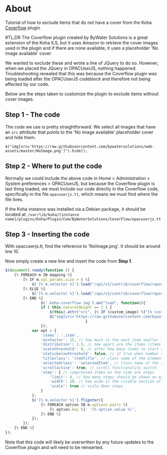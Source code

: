 # About
Tutorial of how to exclude items that do not have a cover from the Koha [Coverflow](https://github.com/bywatersolutions/koha-plugin-coverflow) plugin

#TL;DR
The Coverflow plugin created by ByWater Solutions is a great extension of the Koha ILS, but it uses Amazon to retrieve the cover images used in the plugin and if there are none available, it uses a placeholder 'No image available' cover.

We wanted to exclude these and wrote a line of JQuery to do so. However, when we placed the JQuery in OPACUserJS, nothing happened. Troubleshooting revealed that this was because the Coverflow plugin was being loaded after the OPACUserJS codeblock and therefore not being affected by our code.

Below are the steps taken to customize the plugin to exclude items without cover images.

## Step 1 - The code

The code we use is pretty straightforward. We select all images that have an `src` attribute that points to the 'No image available' placeholder cover and hide them.

`$("img[src='https://raw.githubusercontent.com/bywatersolutions/web-assets/master/NoImage.png']").hide();`

## Step 2 - Where to put the code

Normally we could include the above code in Home > Administration > System preferences > OPACUserJS, but because the Coverflow plugin is last thing loaded, we must include our code directly in the Coverflow code, specifically in the file `opacuserjs.tt`, which means we must find where the file lives.

If the Koha instance was installed via a Debian package, it should be located at: 
`/var/lib/koha/[instance name]/plugins/Koha/Plugin/Com/ByWaterSolutions/CoverFlow/opacuserjs.tt`

## Step 3 - Inserting the code

With opacuserjs.tt, find the reference to 'NoImage.png'. It should be around line 10.

Now simply create a new line and insert the code from **Step 1**.

```js
$(document).ready(function () {
    [% FOREACH m IN mapping %]
        [% IF m.sql_params.size > 0 %]
            $('[% m.selector %]').load("/api/v1/contrib/coverflow/reports/[% m.id | uri %]?[% m.sql_params.join('&') %]", function () {
        [% ELSE %]
            $('[% m.selector %]').load("/api/v1/contrib/coverflow/reports/[% m.id | uri %]", function () {
        [% END %]
                $('.koha-coverflow img').on("load", function(){
                if ( this.naturalHeight == 1 ) {
                    $(this).attr("src", [% IF (custom_image) %]"[% custom_image %]")[% ELSE %]"https://raw.githubusercontent.com/bywatersolutions/web-assets/master/NoImage.png")[% END%];
                    $("img[src='https://raw.githubusercontent.com/bywatersolutions/web-assets/master/NoImage.png']").hide(); // exclude items without cover images
                                    }
                });
            var opt = {
                'items': '.item',
                'minfactor': 15, // how much is the next item smaller than previous in pixels
                'distribution': 1.5, // how apart are the items (items become separated when this value is below 1)
                'scalethreshold': 0, // after how many items to start scaling
                'staticbelowthreshold': false, // if true when number of items is below "scalethreshold" - don't animate 
                'titleclass': 'itemTitle', // class name of the element containing the item title
                'selectedclass': 'selectedItem', // class name of the selected item
                'scrollactive': true, // scroll functionality switch
                'step': { // compressed items on the side are steps
                    'limit': 4, // how many steps should be shown on each side
                    'width': 10, // how wide is the visible section of the step in pixels
                    'scale': true // scale down steps
                }
            };
            $('[% m.selector %]').flipster({
                [% FOREACH option IN m.options.pairs %]
                    [% option.key %]: '[% option.value %]',
                [% END %]
            });
        });
    [% END %]
});
```

Note that this code will likely be overwritten by any future updates to the Coverflow plugin and will need to be reinserted.

